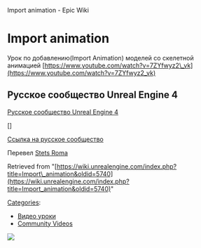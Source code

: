 Import animation - Epic Wiki                    

Import animation
================

  
Урок по добавлению(Import Animation) моделей со скелетной анимацией [https://www.youtube.com/watch?v=7ZYfwyz2\_vk](https://www.youtube.com/watch?v=7ZYfwyz2_vk)

  

Русское сообщество Unreal Engine 4
----------------------------------

[Русское сообщество Unreal Engine 4](http://ue4.codengine.ru)

\[\]

[Ссылка на русское сообщество](http://ue4.codengine.ru/index.php/Blueprint_%D0%B0%D0%B2%D1%82%D0%BE%D0%BC%D0%B0%D1%82%D0%B8%D1%87%D0%B5%D1%81%D0%BA%D0%B8%D0%B5_%D0%B4%D0%B2%D0%B5%D1%80%D0%B8)

Перевел [Stets Roma](https://vk.com/stetsromagreenshamrock)

Retrieved from "[https://wiki.unrealengine.com/index.php?title=Import\_animation&oldid=5740](https://wiki.unrealengine.com/index.php?title=Import_animation&oldid=5740)"

[Categories](/Special:Categories "Special:Categories"):

*   [Видео уроки](/index.php?title=Category:%D0%92%D0%B8%D0%B4%D0%B5%D0%BE_%D1%83%D1%80%D0%BE%D0%BA%D0%B8&action=edit&redlink=1 "Category:Видео уроки (page does not exist)")
*   [Community Videos](/Category:Community_Videos "Category:Community Videos")

  ![](https://tracking.unrealengine.com/track.png)